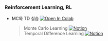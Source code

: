 ### Reinforcement Learning, RL

- MC와 TD 실습 [![Open In Colab](https://colab.research.google.com/assets/colab-badge.svg)](https://colab.research.google.com/drive/1PI935WoNpktCtqNYqOVTQ46vSLHA4m_K?usp=sharing)

    > Monte Carlo Learning [![Notion](https://img.shields.io/badge/Notion-000?logo=notion&logoColor=white)](https://www.notion.so/Monte-Carlo-Learning-24f47a380dc880ff8487e788c03cfbad?source=copy_link)  
    > Temporal Difference Learning [![Notion](https://img.shields.io/badge/Notion-000?logo=notion&logoColor=white)](https://www.notion.so/Temporal-Difference-Learning-24f47a380dc88010b228fc92fe2c1c0d?source=copy_link)
